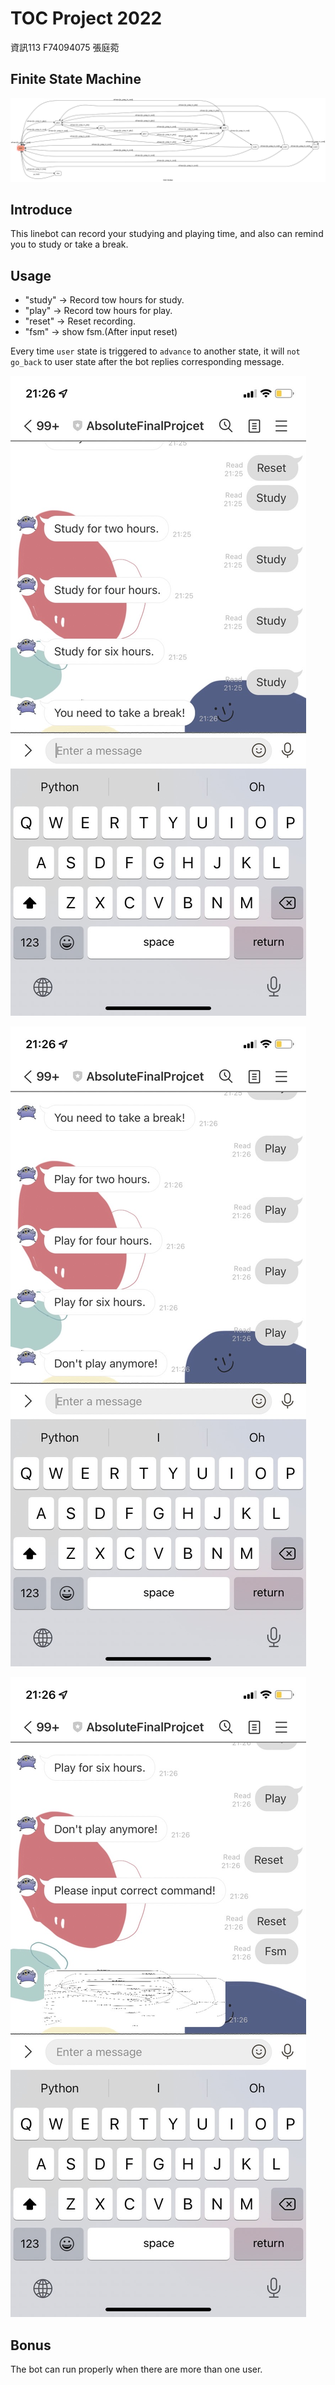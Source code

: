 # TOC Project 2022
資訊113 F74094075 張庭菀

## Finite State Machine
![fsm](./img/show-fsm.png)

## Introduce
This linebot can record your studying and playing time, and also can remind you to study or take a break.

## Usage
* "study" -> Record tow hours for study.
* "play"  -> Record tow hours for play.
* "reset" -> Reset recording.
* "fsm"   -> show fsm.(After input reset)

Every time `user` state is triggered to `advance` to another state, it will `not go_back` to user state after the bot replies corresponding message.

![example](./img/S__106356745.jpg)

![example](./img/S__106356747.jpg)

![example](./img/S__106356748.jpg)

## Bonus

The bot can run properly when there are more than one user.
